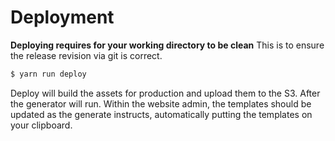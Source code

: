 # Deployment
**Deploying requires for your working directory to be clean** This is to ensure the release revision via git is correct.

```bash
$ yarn run deploy
```

Deploy will build the assets for production and upload them to the S3. After the generator will run. Within the website admin, the templates should be updated as the generate instructs, automatically putting the templates on your clipboard.
